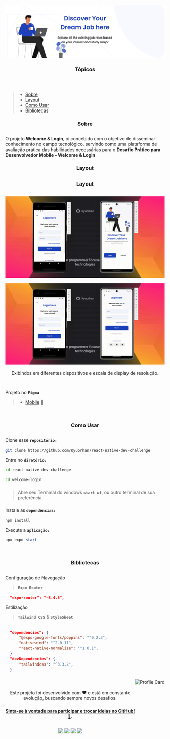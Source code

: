 <p align="center">
    <img alt="Welcome & Login" src=".github/Splash.png" >
</p>

###



### <h3 align="center">Tópicos</h3>
##

<br>

<p> 

  >- [Sobre](#sobre-) 
  >- [Layout](#layout-) 
  >- [Como Usar](#como-usar-)  
  >- [Bibliotecas](#bibliotecas-)  
</p>

###

### <h3 align="center">Sobre</h3>

##

###
   
 O projeto **Welcome & Login**, oi concebido com o objetivo de disseminar conhecimento no campo tecnológico, servindo como uma plataforma de avaliação prática das habilidades necessárias para o **Desafio Prático para Desenvolvedor Mobile - Welcome & Login**

###


### <h3 align="center">Layout</h3>
##

###


### <h3 align="center">Layout</h3>
##

<p align="center">
  <img alt="Welcome & Login" title="Welcome-Login" src=".github/Reviews/Navigation.gif" />
</p>
<p align="center">
  <img alt="Welcome & Login" title="Welcome-Login" src=".github/Reviews/Inputs.gif" />
</p>

<p align="center"> Exibindos em diferentes dispositivos e escala de display de resolução.</p>

<br>

Projeto no **``` Figma ```**
<p> 
    
  >- [Mobile](https://www.figma.com/file/8bXE8oDZMwkclGo75rciWa/Onboarding-(Login-%26-Register)--App-Ui-(Community)?type=design&node-id=0%3A1&mode=design&t=mxP77cr8ySn26XMw-1) 📱
</p>

<br>

### <h3 align="center">Como Usar</h3>
##


Clone esse **``` repositório: ```**
``` bash
git clone https://github.com/Kyuorhan/react-native-dev-challenge
```   
Entre no **``` diretório: ```**
``` bash
cd react-native-dev-challenge
```    
``` bash
cd welcome-login
```
###
> Abre seu Terminal do windows **``` start wt ```**, ou outro terminal de sua preferência.
###
Instale as **``` dependências: ```**
``` powershell 
npm install
```  
Execute a **```aplicação: ```** 
``` powershell
npx expo start
```

<br>



### <h3 align="center">Bibliotecas</h3>
##

Configuração de Navegação 
> **``` Expo Router ```** 
``` json
  "expo-router": "~3.4.8",  
```
 Estilização

> **``` Tailwind CSS ```**  & **``` StyleSheet ```** 
```json

  "dependencies": {
      "@expo-google-fonts/poppins": "^0.2.3",
      "nativewind": "^2.0.11",
      "react-native-normalize": "^1.0.1",
  }
  "devDependencies": {
      "tailwindcss": "^3.3.2",  
  }

```


###

<div align="center">
  <p><img align="right" height="350em" alt="Profile Card" src="https://raw.githubusercontent.com/gist/Kyuorhan/1445a6c546dd1a7b5e8b2df72039207a/raw/e281a60fb9099b6f925a768e07bce9f76b3dabd0/githubcard.svg"/></p>

  <br>  <br>
  Este projeto foi desenvolvido com ❤️ e está em constante evolução, buscando sempre novos desafios.

  ###

  **[Sinta-se à vontade para participar e trocar ideias no GitHub! 👋](https://github.com/Kyuorhan)**.
 
  ##

  ###
  <div align="center" > 
    <a href="https://www.linkedin.com/in/jhonny-kyuorhan/" target="_blank"> <img height="30em" src="https://img.shields.io/badge/-LinkedIn-%230077B5?style=for-the-badge&logo=linkedin&logoColor=white" target="_blank"></a> 
    <a href = "mailto:jkdevprogrammer@gmail.com"><img height="30em" src="https://img.shields.io/badge/-Gmail-%23333?style=for-the-badge&logo=gmail&logoColor=white" target="_blank"></a>
    <a href="https://www.twitch.tv/kyuorhan" target="_blank"> <img height="30em" src="https://img.shields.io/badge/Twitch-A970FF?style=for-the-badge&logo=twitch&logoColor=white" target="_blank"></a> 
    <a href="https://www.instagram.com/kyuorhan" target="_blank"> <img height="30em" src="https://img.shields.io/badge/-Instagram-%23E4405F?style=for-the-badge&logo=instagram&logoColor=white" target="_blank"></a>
    <!-- <a href="https://steamcommunity.com/id/Kyuorhan/" target="_blank"> <img height="30em" src="https://img.shields.io/badge/Steam-465871?style=for-the-badge&logo=steam&logoColor=white" target="_blank"></a> -->  
  </div>   
</div>
